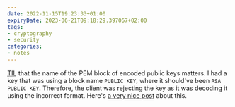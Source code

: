 ```yaml
---
date: 2022-11-15T19:23:33+01:00
expiryDate: 2023-06-21T09:18:29.397067+02:00
tags:
- cryptography
- security
categories:
- notes
---
```


<abbr title="Today I learned">TIL</abbr> that the name of the PEM block of encoded public keys matters. I had a key that was using a block name `PUBLIC KEY`, where it should've been `RSA PUBLIC KEY`. Therefore, the client was rejecting the key as it was decoding it using the incorrect format. Here's [a very nice post](https://jpassing.com/2021/11/30/using-pem-to-encode-public-keys/) about this.
